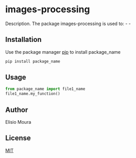 # images-processing

Description. 
The package images-processing is used to:
	- 
	-

## Installation

Use the package manager [pip](https://pip.pypa.io/en/stable/) to install package_name

```bash
pip install package_name
```

## Usage

```python
from package_name import file1_name
file1_name.my_function()
```

## Author
Elisio Moura

## License
[MIT](https://choosealicense.com/licenses/mit/)
